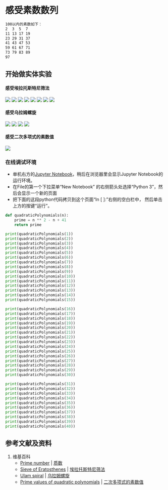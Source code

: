# 感受素数数列

```html
100以内的素数如下：
2  3  5  7 
11 13 17 19
23 29 31 37
41 43 47 53
59 61 67 71
73 79 83 89
97
```

## 开始做实体实验

#### 感受埃拉托斯特尼筛法

![](/images/数论/素数数列及其相关猜想/感受素数数列/1a1.jpg)
![](/images/数论/素数数列及其相关猜想/感受素数数列/1a2.jpg)
![](/images/数论/素数数列及其相关猜想/感受素数数列/1a3.jpg)
![](/images/数论/素数数列及其相关猜想/感受素数数列/1a4.jpg)
![](/images/数论/素数数列及其相关猜想/感受素数数列/1a5.jpg)
![](/images/数论/素数数列及其相关猜想/感受素数数列/1a6.jpg)
![](/images/数论/素数数列及其相关猜想/感受素数数列/1a7.jpg)
![](/images/数论/素数数列及其相关猜想/感受素数数列/1a8.jpg)

#### 感受乌拉姆螺旋

![](/images/数论/素数数列及其相关猜想/感受素数数列/2a1.jpg)
![](/images/数论/素数数列及其相关猜想/感受素数数列/2a2.jpg)
![](/images/数论/素数数列及其相关猜想/感受素数数列/2a3.jpg)
![](/images/数论/素数数列及其相关猜想/感受素数数列/2a4.jpg)

#### 感受二次多项式的素数值

![](/images/数论/素数数列及其相关猜想/感受素数数列/3a1.jpg)

### 在线调试环境

- 单机右方的[Jupyter Notebook](https://mybinder.org/v2/gh/ipython/ipython-in-depth/master?filepath=binder/Index.ipynb)，稍后在浏览器里会显示Jupyter Notebook的运行环境。
- 在File的第一个下拉菜单“New Notebook” 的右侧箭头处选择“Python 3”，然后会显示一个新的页面
- 把下面的这段python代码拷贝到这个页面“In [ ]:”右侧的空白栏中， 然后单击上方的按键“运行”。

```python
def quadraticPolynomials(n):
    prime = n ** 2 - n + 41
    return prime

print(quadraticPolynomials(1))
print(quadraticPolynomials(2))
print(quadraticPolynomials(3))
print(quadraticPolynomials(4))
print(quadraticPolynomials(5))
print(quadraticPolynomials(6))
print(quadraticPolynomials(7))
print(quadraticPolynomials(8))
print(quadraticPolynomials(9))
print(quadraticPolynomials(10))
print(quadraticPolynomials(11))
print(quadraticPolynomials(12))
print(quadraticPolynomials(13))
print(quadraticPolynomials(14))
print(quadraticPolynomials(15))

print(quadraticPolynomials(16))
print(quadraticPolynomials(17))
print(quadraticPolynomials(18))
print(quadraticPolynomials(19))
print(quadraticPolynomials(20))
print(quadraticPolynomials(21))
print(quadraticPolynomials(22))
print(quadraticPolynomials(23))
print(quadraticPolynomials(24))
print(quadraticPolynomials(25))
print(quadraticPolynomials(26))
print(quadraticPolynomials(27))
print(quadraticPolynomials(28))
print(quadraticPolynomials(29))
print(quadraticPolynomials(30))

print(quadraticPolynomials(31))
print(quadraticPolynomials(32))
print(quadraticPolynomials(33))
print(quadraticPolynomials(34))
print(quadraticPolynomials(35))
print(quadraticPolynomials(36))
print(quadraticPolynomials(37))
print(quadraticPolynomials(38))
print(quadraticPolynomials(39))
print(quadraticPolynomials(40))
```

## 参考文献及资料

1. 维基百科
	- [Prime number](https://en.wikipedia.org/wiki/Prime_number) | [质数](https://zh.wikipedia.org/wiki/质数)
	- [Sieve of Eratosthenes](https://en.wikipedia.org/wiki/Sieve_of_Eratosthenes) | [埃拉托斯特尼筛法](https://zh.wikipedia.org/wiki/埃拉托斯特尼筛法)
	- [Ulam spiral](https://en.wikipedia.org/wiki/Ulam_spiral) | [乌拉姆螺旋](https://zh.wikipedia.org/wiki/%E4%B9%8C%E5%B2%9A%E8%9E%BA%E6%97%8B)
	- [Prime values of quadratic polynomials](https://en.wikipedia.org/wiki/Prime_number#Prime_values_of_quadratic_polynomials) | [二次多项式的素数值](https://zh.wikipedia.org/wiki/%E8%B4%A8%E6%95%B0#%E4%BA%8C%E6%AC%A1%E5%A4%9A%E9%A0%85%E5%BC%8F%E7%9A%84%E8%B3%AA%E6%95%B8%E5%80%BC)
